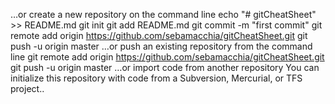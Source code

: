 …or create a new repository on the command line
echo "# gitCheatSheet" >> README.md
git init
git add README.md
git commit -m "first commit"
git remote add origin https://github.com/sebamacchia/gitCheatSheet.git
git push -u origin master
…or push an existing repository from the command line
git remote add origin https://github.com/sebamacchia/gitCheatSheet.git
git push -u origin master
…or import code from another repository
You can initialize this repository with code from a Subversion, Mercurial, or TFS project..

